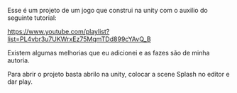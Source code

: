 Esse é um projeto de um jogo que construi na unity com o auxilio do seguinte tutorial: 

https://www.youtube.com/playlist?list=PL4vbr3u7UKWrxEz75MqmTDd899cYAvQ_B

Existem algumas melhorias que eu adicionei e as fazes são de minha autoria.

Para abrir o projeto basta abrilo na unity, colocar a scene Splash no editor e dar play.
